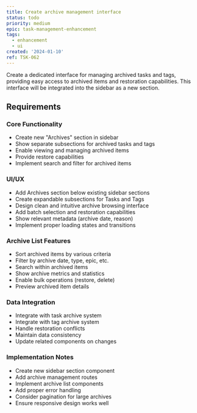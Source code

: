 ```yaml
---
title: Create archive management interface
status: todo
priority: medium
epic: task-management-enhancement
tags:
  - enhancement
  - ui
created: '2024-01-10'
ref: TSK-062
---
```


Create a dedicated interface for managing archived tasks and tags, providing easy access to archived items and restoration capabilities. This interface will be integrated into the sidebar as a new section.

## Requirements

### Core Functionality
- Create new "Archives" section in sidebar
- Show separate subsections for archived tasks and tags
- Enable viewing and managing archived items
- Provide restore capabilities
- Implement search and filter for archived items

### UI/UX
- Add Archives section below existing sidebar sections
- Create expandable subsections for Tasks and Tags
- Design clean and intuitive archive browsing interface
- Add batch selection and restoration capabilities
- Show relevant metadata (archive date, reason)
- Implement proper loading states and transitions

### Archive List Features
- Sort archived items by various criteria
- Filter by archive date, type, epic, etc.
- Search within archived items
- Show archive metrics and statistics
- Enable bulk operations (restore, delete)
- Preview archived item details

### Data Integration
- Integrate with task archive system
- Integrate with tag archive system
- Handle restoration conflicts
- Maintain data consistency
- Update related components on changes

### Implementation Notes
- Create new sidebar section component
- Add archive management routes
- Implement archive list components
- Add proper error handling
- Consider pagination for large archives
- Ensure responsive design works well 

